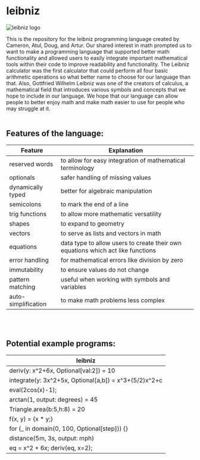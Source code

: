 # leibniz

![leibniz logo](https://github.com/lilscolari/leibniz/blob/main/docs/leibniz_logo.png)

This is the repository for the leibniz programming language created by Cameron, Atul, Doug, and Artur. Our shared interest in math prompted us to want to make a programming language that supported better math functionality and allowed users to easily integrate important mathematical tools within their code to improve readability and functionality. The Leibniz calculator was the first calculator that could perform all four basic arithmetic operations so what better name to choose for our language than that. Also, Gottfried Wilhelm Leibniz was one of the creators of calculus, a mathematical field that introduces various symbols and concepts that we hope to include in our language. We hope that our language can allow people to better enjoy math and make math easier to use for people who may struggle at it.
<br>
<br>
## Features of the language:
| Feature    | Explanation |
| -------- | ------- |
| reserved words  |  to allow for easy integration of mathematical terminology   |
| optionals | safer handling of missing values |
| dynamically typed    | better for algebraic manipulation    |
| semicolons | to mark the end of a line |
| trig functions | to allow more mathematic versatility |
| shapes | to expand to geometry |
| vectors | to serve as lists and vectors in math |
| equations | data type to allow users to create their own equations which act like functions |
| error handling | for mathematical errors like division by zero |
| immutability | to ensure values do not change |
| pattern matching | useful when working with symbols and variables |
| auto-simplification | to make math problems less complex |


<br>
<br>

## Potential example programs:

| leibniz    |
| -------- |
| deriv(y: x^2+6x, Optional[val:2]) = 10  |
| integrate(y: 3x^2+5x, Optional[a,b]) = x^3+(5/2)x^2+c |
| eval(2cos(x)-1); |
| arctan(1, output: degrees) = 45 |
| Triangle.area(b:5,h:8) = 20 |
| f(x, y) = {x * y;} |
| for (_ in domain(0, 100, Optional[step])) {} |
| distance(5m, 3s, output: mph) |
| eq = x^2 + 6x; deriv(eq, x=2); |

